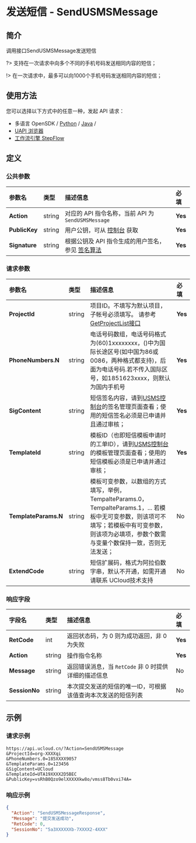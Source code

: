 # 发送短信 - SendUSMSMessage

## 简介

调用接口SendUSMSMessage发送短信

?> 支持在一次请求中向多个不同的手机号码发送相同内容的短信；

!> 在一次请求中，最多可以向1000个手机号码发送相同内容的短信；


## 使用方法

您可以选择以下方式中的任意一种，发起 API 请求：
- 多语言 OpenSDK / [Python](https://github.com/ucloud/ucloud-sdk-python3) / [Java](https://github.com/ucloud/ucloud-sdk-java) /
- [UAPI 浏览器](https://console.ucloud.cn/uapi/detail?id=SendUSMSMessage)
- [工作流引擎 StepFlow](https://console.ucloud.cn/stepflow/manage/)


## 定义

### 公共参数

| 参数名 | 类型 | 描述信息 | 必填 |
|:---|:---|:---|:---|
| **Action**     | string  | 对应的 API 指令名称，当前 API 为 `SendUSMSMessage`                        | **Yes** |
| **PublicKey**  | string  | 用户公钥，可从 [控制台](https://console.ucloud.cn/uapi/apikey) 获取                                             | **Yes** |
| **Signature**  | string  | 根据公钥及 API 指令生成的用户签名，参见 [签名算法](api/summary/signature.md)  | **Yes** |

### 请求参数

| 参数名 | 类型 | 描述信息 | 必填 |
|:---|:---|:---|:---|
| **ProjectId** | string | 项目ID。不填写为默认项目，子帐号必须填写。 请参考[GetProjectList接口](api/summary/get_project_list) |**Yes**|
| **PhoneNumbers.N** | string | 电话号码数组，电话号码格式为(60)1xxxxxxxx，()中为国际长途区号(如中国为86或0086，两种格式都支持)，后面为电话号码.若不传入国际区号，如1851623xxxx，则默认为国内手机号 |**Yes**|
| **SigContent** | string | 短信签名内容，请到[USMS控制台](https://console.ucloud.cn/usms)的签名管理页面查看；使用的短信签名必须是已申请并且通过审核； |**Yes**|
| **TemplateId** | string | 模板ID（也即短信模板申请时的工单ID），请到[USMS控制台](https://console.ucloud.cn/usms)的模板管理页面查看；使用的短信模板必须是已申请并通过审核； |**Yes**|
| **TemplateParams.N** | string | 模板可变参数，以数组的方式填写，举例，TempalteParams.0，TempalteParams.1，... 若模板中无可变参数，则该项可不填写；若模板中有可变参数，则该项为必填项，参数个数需与变量个数保持一致，否则无法发送； |No|
| **ExtendCode** | string | 短信扩展码，格式为阿拉伯数字串，默认不开通，如需开通请联系 UCloud技术支持 |No|

### 响应字段

| 字段名 | 类型 | 描述信息 | 必填 |
|:---|:---|:---|:---|
| **RetCode** | int | 返回状态码，为 0 则为成功返回，非 0 为失败 |**Yes**|
| **Action** | string | 操作指令名称 |**Yes**|
| **Message** | string | 返回错误消息，当 `RetCode` 非 0 时提供详细的描述信息 |No|
| **SessionNo** | string | 本次提交发送的短信的唯一ID，可根据该值查询本次发送的短信列表 |No|




## 示例

### 请求示例
    
```
https://api.ucloud.cn/?Action=SendUSMSMessage
&ProjectId=org-XXXXqi
&PhoneNumbers.0=185XXXX9057
&TemplateParams.0=123456
&SigContent=UCloud
&TemplateId=UTA19XXXX2D5BEC
&PublicKey=vsRhB0Qzo9elXXXXXkw8o/vmss8Tb0vxi74A=
```

### 响应示例
    
```json
{
  "Action": "SendUSMSMessageResponse",
  "Message": "提交发送成功",
  "RetCode": 0,
  "SessionNo": "5a3XXXXXXb-7XXXX2-4XXX"
}
```





